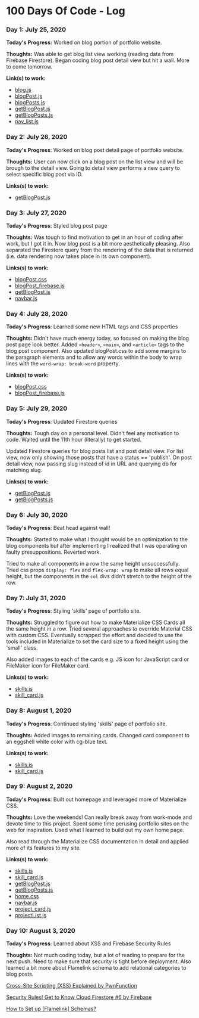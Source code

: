 # 100 Days Of Code - Log

### Day 1: July 25, 2020

**Today's Progress:** Worked on blog portion of portfolio website.

**Thoughts:** Was able to get blog list view working (reading data from Firebase Firestore). Began coding blog post detail view but hit a wall. More to come tomorrow.

**Link(s) to work:**
- [blog.js](Code/Day_001/blog.js)
- [blogPost.js](Code/Day_001/blogPost.js)
- [blogPosts.js](Code/Day_001/blogPosts.js)
- [getBlogPost.js](Code/Day_001/getBlogPost.js)
- [getBlogPosts.js](Code/Day_001/getBlogPosts.js)
- [nav_list.js](Code/Day_001/nav_list.js)

### Day 2: July 26, 2020

**Today's Progress**: Worked on blog post detail page of portfolio website.

**Thoughts:** User can now click on a blog post on the list view and will be brough to the detail view. Going to detail view performs a new query to select specific blog post via ID.

**Links(s) to work:**
- [getBlogPost.js](Code/Day_002/getBlogPost.js)

### Day 3: July 27, 2020

**Today's Progress**: Styled blog post page

**Thoughts:** Was tough to find motivation to get in an hour of coding after work, but I got it in. Now blog post is a bit more aesthetically pleasing. Also separated the Firestore query from the rendering of the data that is returned (i.e. data rendering now takes place in its own component).

**Links(s) to work:**
- [blogPost.css](Code/Day_003/blogPost.css)
- [blogPost_firebase.js](Code/Day_003/blogPost_firebase.js)
- [getBlogPost.js](Code/Day_003/getBlogPost.js)
- [navbar.js](Code/Day_003/navbar.js)

### Day 4: July 28, 2020

**Today's Progress**: Learned some new HTML tags and CSS properties

**Thoughts:** Didn't have much energy today, so focused on making the blog post page look better. Added `<header>`, `<main>`, and `<article>` tags to the blog post component. Also updated blogPost.css to add some margins to the paragraph elements and to allow any words within the body to wrap lines with the `word-wrap: break-word` property. 

**Links(s) to work:**
- [blogPost.css](Code/Day_004/blogPost.css)
- [blogPost_firebase.js](Code/Day_004/blogPost_firebase.js)

### Day 5: July 29, 2020

**Today's Progress**: Updated Firestore queries

**Thoughts:** Tough day on a personal level. Didn't feel any motivation to code. Waited until the 11th hour (literally) to get started. 

Updated Firestore queries for blog posts list and post detail view. For list view, now only showing those posts that have a status == 'publish'. On post detail view, now passing slug instead of id in URL and querying db for matching slug.

**Links(s) to work:**
- [getBlogPost.js](Code/Day_005/getBlogPost.js)
- [getBlogPosts.js](Code/Day_005/getBlogPosts.js)

### Day 6: July 30, 2020

**Today's Progress**: Beat head against wall!

**Thoughts:** Started to make what I thought would be an optimization to the blog components but after implementing I realized that I was operating on faulty presuppositions. Reverted work. 

Tried to make all components in a row the same height unsuccessfully. Tried css props `display: flex` and `flex-wrap: wrap` to make all rows equal height, but the components in the `col` divs didn't stretch to the height of the row.

### Day 7: July 31, 2020

**Today's Progress**: Styling 'skills' page of portfolio site.

**Thoughts:** Struggled to figure out how to make Materialize CSS Cards all the same height in a row. Tried several approaches to override Material CSS with custom CSS. Eventually scrapped the effort and decided to use the tools included in Materialize to set the card size to a fixed height using the 'small' class.

Also added images to each of the cards e.g. JS icon for JavaScript card or FileMaker icon for FileMaker card.

**Links(s) to work:**
- [skills.js](Code/Day_007/skills.js)
- [skill_card.js](Code/Day_007/skill_card.js)

### Day 8: August 1, 2020

**Today's Progress**: Continued styling 'skills' page of portfolio site.

**Thoughts:** Added images to remaining cards. Changed card component to an eggshell white color with cg-blue text.

**Links(s) to work:**
- [skills.js](Code/Day_008/skills.js)
- [skill_card.js](Code/Day_008/skill_card.js)

### Day 9: August 2, 2020

**Today's Progress**: Built out homepage and leveraged more of Materialize CSS.

**Thoughts:** Love the weekends! Can really break away from work-mode and devote time to this project. Spent some time perusing portfolio sites on the web for inspiration. Used what I learned to build out my own home page. 

Also read through the Materialize CSS documentation in detail and applied more of its features to my site.

**Links(s) to work:**
- [skills.js](Code/Day_009/skills.js)
- [skill_card.js](Code/Day_009/skill_card.js)
- [getBlogPost.js](Code/Day_009/getBlogPost.js)
- [getBlogPosts.js](Code/Day_009/getBlogPosts.js)
- [home.css](Code/Day_009/home.css)
- [navbar.js](Code/Day_009/navbar.js)
- [project_card.js](Code/Day_009/project_card.js)
- [projectList.js](Code/Day_009/projectList.js)

### Day 10: August 3, 2020

**Today's Progress**: Learned about XSS and Firebase Security Rules

**Thoughts:** Not much coding today, but a lot of reading to prepare for the next push. Need to make sure that security is tight before deployment. Also learned a bit more about Flamelink schema to add relational categories to blog posts.

[Cross-Site Scripting (XSS) Explained by PwnFunction](https://www.youtube.com/watch?v=EoaDgUgS6QA)

[Security Rules! Get to Know Cloud Firestore #6 by Firebase](https://youtu.be/eW5MdE3ZcAw)

[How to Set up [Flamelink] Schemas?](https://intercom.help/flamelink/en/articles/2419375-how-to-set-up-schemas)